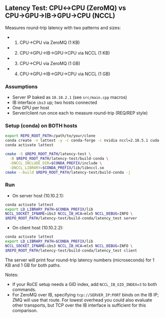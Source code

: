 ## Latency Test: CPU↔CPU (ZeroMQ) vs CPU→GPU→IB→GPU→CPU (NCCL)

Measures round-trip latency with two patterns and sizes:
- 1) CPU→CPU via ZeroMQ (1 KB)
- 2) CPU→GPU→IB→GPU→CPU via NCCL (1 KB)
- 3) CPU→CPU via ZeroMQ (1 GB)
- 4) CPU→GPU→IB→GPU→CPU via NCCL (1 GB)

### Assumptions
- Server IP baked as `10.10.2.1` (see `src/main.cpp` macros)
- IB interface `ibs3` up; two hosts connected
- One GPU per host
- Server/client run once each to measure round-trip (REQ/REP style)

### Setup (conda) on BOTH hosts
```bash
export REPO_ROOT_PATH=/path/to/your/clone
conda create -n lattest -y -c conda-forge -c nvidia nccl=2.18.5.1 cuda-cudart=12.0.107 cuda-cudart-dev=12.0.107 zeromq cppzmq
conda activate lattest

cmake -S $REPO_ROOT_PATH/latency-test \
  -B $REPO_ROOT_PATH/latency-test/build-conda \
  -DNCCL_INCLUDE_DIR=$CONDA_PREFIX/include \
  -DNCCL_LIBRARY=$CONDA_PREFIX/lib/libnccl.so
cmake --build $REPO_ROOT_PATH/latency-test/build-conda -j
```

### Run
- On server host (10.10.2.1):
```bash
conda activate lattest
export LD_LIBRARY_PATH=$CONDA_PREFIX/lib
NCCL_SOCKET_IFNAME=ibs3 NCCL_IB_HCA=mlx5 NCCL_DEBUG=INFO \
$REPO_ROOT_PATH/latency-test/build-conda/latency_test server
```

- On client host (10.10.2.2):
```bash
conda activate lattest
export LD_LIBRARY_PATH=$CONDA_PREFIX/lib
NCCL_SOCKET_IFNAME=ibs3 NCCL_IB_HCA=mlx5 NCCL_DEBUG=INFO \
$REPO_ROOT_PATH/latency-test/build-conda/latency_test client
```

The server will print four round-trip latency numbers (microseconds) for 1 KB and 1 GB for both paths.

Notes:
- If your RoCE setup needs a GID index, add `NCCL_IB_GID_INDEX=3` to both commands.
- For ZeroMQ over IB, specifying `tcp://SERVER_IP:PORT` binds on the IB IP; ZMQ will use that route. For lowest overhead you could also evaluate other transports, but TCP over the IB interface is sufficient for this comparison.


